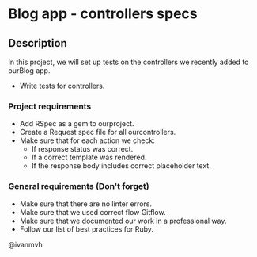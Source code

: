# Blog app - controllers specs

## Description
In this project, we will set up tests on the controllers we recently added to ourBlog app.
- Write tests for controllers.

### Project requirements
- Add RSpec as a gem to ourproject.
- Create a Request spec file for all ourcontrollers.
- Make sure that for each action we check:
    - If response status was correct.
    - If a correct template was rendered.
    - If the response body includes correct placeholder text.

### General requirements (Don't forget)
- Make sure that there are no linter errors.
- Make sure that we used correct flow Gitflow.
- Make sure that we documented our work in a professional way.
- Follow our list of best practices for Ruby.

@ivanmvh    
